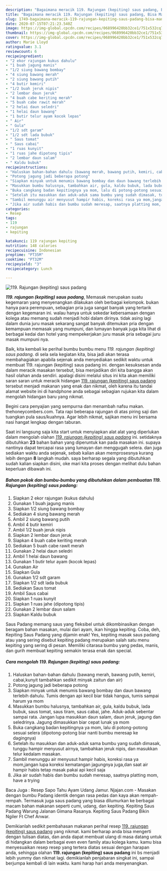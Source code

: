 ```yaml
---
description: "Bagaimana meracik 119. Rajungan (kepiting) saus padang, Bisa Manjain Lidah"
title: "Bagaimana meracik 119. Rajungan (kepiting) saus padang, Bisa Manjain Lidah"
slug: 1749-bagaimana-meracik-119-rajungan-kepiting-saus-padang-bisa-manjain-lidah
date: 2020-07-15T07:21:23.540Z
image: https://img-global.cpcdn.com/recipes/068996420bb32ce1/751x532cq70/119-rajungan-kepiting-saus-padang-foto-resep-utama.jpg
thumbnail: https://img-global.cpcdn.com/recipes/068996420bb32ce1/751x532cq70/119-rajungan-kepiting-saus-padang-foto-resep-utama.jpg
cover: https://img-global.cpcdn.com/recipes/068996420bb32ce1/751x532cq70/119-rajungan-kepiting-saus-padang-foto-resep-utama.jpg
author: Marie Lloyd
ratingvalue: 3.1
reviewcount: 6
recipeingredient:
- "2 ekor rajungan kukus dahulu"
- "1 buah jagung manis"
- "1/2 siung bawang bombay"
- "4 siung bawang merah"
- "2 siung bawang putih"
- "4 butir kemiri"
- "1/2 buah jeruk nipis"
- "2 lembar daun jeruk"
- "4 buah cabe keriting merah"
- "5 buah cabe rawit merah"
- "2 helai daun seledri"
- "1 helai daun bawang"
- "1 butir telur ayam kocok lepas"
- " Air"
- " Gula"
- "1/2 sdt garam"
- "1/2 sdt lada bubuk"
- " Saus tomat"
- " Saus cabai"
- "1 ruas kunyit"
- "1 ruas jahe dipotong tipis"
- "2 lembar daun salam"
- " Kaldu bubuk"
recipeinstructions:
- "Haluskan bahan-bahan dahulu (bawang merah, bawang putih, kemiri, cabai,kunyit tambahkan sedikit minyak zaitun dan air)"
- "Potong jagung jadi beberapa potong"
- "Siapkan minyak untuk menumis bawang bombay dan daun bawang terlebih dahulu. Tumis dengan api kecil biar tidak hangus, tumis sampai harum ya mom"
- "Masukkan bumbu halusnya, tambahkan air, gula, kaldu bubuk, lada bubuk, saus tomat, saus tiram, saus cabai, jahe. Aduk-aduk sebentar sampai rata. Jangan lupa masukkan daun salam, daun jeruk, jagung dan seledrinya. Jagung dimasukkan biar cepat lunak ya mom"
- "Buka cangkang badan kepitingnya ya mom, lalu di potong-potong sesuai selera (dipotong-potong biar nanti bumbu meresap ke dagingnya)"
- "Setelah itu masukkan dan aduk-aduk sama bumbu yang sudah dimasak, tunggu hampir menyusut airnya, tambahkan jeruk nipis, dan masukkan telur kedalam masakan."
- "Sambil menunggu air menyusut hampir habis, koreksi rasa ya mom,jangan lupa koreksi kematangan jagungnya juga,dan saat air hampir habis tetap masak pakai api kecil saja"
- "Jika air sudah habis dan bumbu sudah meresap, saatnya platting mom, have a trying"
categories:
- Resep
tags:
- 119
- rajungan
- kepiting

katakunci: 119 rajungan kepiting 
nutrition: 148 calories
recipecuisine: Indonesian
preptime: "PT35M"
cooktime: "PT32M"
recipeyield: "3"
recipecategory: Lunch

---
```



![119. Rajungan (kepiting) saus padang](https://img-global.cpcdn.com/recipes/068996420bb32ce1/751x532cq70/119-rajungan-kepiting-saus-padang-foto-resep-utama.jpg)

<b><i>119. rajungan (kepiting) saus padang</i></b>, Memasak merupakan suatu kegemaran yang menyenangkan dilakukan oleh berbagai kelompok. bukan hanya para perempuan, sebagian pria juga sangat banyak yang tertarik dengan kegemaran ini. walau hanya untuk sekedar kebersamaan dengan kolega atau memang sudah menjadi hobi dalam dirinya. tidak asing lagi dalam dunia juru masak sekarang sangat banyak ditemukan pria dengan kemampuan memasak yang mumpuni, dan lumayan banyak juga kita lihat di berbagai kedai dan hotel yang mempekerjakan juru masak pria sebagai juru masak mumpuni nya.

Baik, kita kembali ke perihal bumbu bumbu menu <i>119. rajungan (kepiting) saus padang</i>. di sela sela kegiatan kita, bisa jadi akan terasa membahagiakan apabila sejenak anda menyediakan sedikit waktu untuk membuat 119. rajungan (kepiting) saus padang ini. dengan kesuksesan anda dalam meracik masakan tersebut, bisa menjadikan diri kita bangga akan hasil olahan anda sendiri. apalagi disini melalui situs ini kita akan memiliki saran saran untuk meracik hidangan <u>119. rajungan (kepiting) saus padang</u> tersebut menjadi makanan yang enak dan nikmat, oleh karena itu tandai alamat website ini di handphone anda sebagai sebagian rujukan kita dalam mengolah hidangan baru yang nikmat.

Begini cara penyajian yang sempurna dan menambah nafsu makan. thehoneycombers.com. Tata rapi beberapa rajungan di atas piring saji dan tuangkan pula saus/kuahnya. Agar lebih nikmat, sajikan menu ini bersama nasi hangat lengkap dengan taburan.


Saat ini langsung saja kita start untuk menyiapkan alat alat yang diperlukan dalam mengolah olahan <u><i>119. rajungan (kepiting) saus padang</i></u> ini. setidaknya dibutuhkan <b>23</b> bahan bahan yang diperuntuk kan pada masakan ini. supaya nantinya dapat tercapai rasa yang lumayan dan menggugah selera. dan juga sediakan waktu anda sejenak, sebab kalian akan memprosesnya kurang lebih dengan <b>8</b> langkah mudah. saya berharap segala yang dibutuhkan sudah kalian siapkan disini, oke mari kita proses dengan melihat dulu bahan keperluan dibawah ini.

<!--inarticleads1-->

##### Bahan pokok dan bumbu-bumbu yang dibutuhkan dalam pembuatan 119. Rajungan (kepiting) saus padang:

1. Siapkan 2 ekor rajungan (kukus dahulu)
1. Gunakan 1 buah jagung manis
1. Siapkan 1/2 siung bawang bombay
1. Sediakan 4 siung bawang merah
1. Ambil 2 siung bawang putih
1. Ambil 4 butir kemiri
1. Ambil 1/2 buah jeruk nipis
1. Siapkan 2 lembar daun jeruk
1. Siapkan 4 buah cabe keriting merah
1. Sediakan 5 buah cabe rawit merah
1. Gunakan 2 helai daun seledri
1. Ambil 1 helai daun bawang
1. Gunakan 1 butir telur ayam (kocok lepas)
1. Gunakan  Air
1. Siapkan  Gula
1. Gunakan 1/2 sdt garam
1. Siapkan 1/2 sdt lada bubuk
1. Sediakan  Saus tomat
1. Ambil  Saus cabai
1. Siapkan 1 ruas kunyit
1. Siapkan 1 ruas jahe (dipotong tipis)
1. Gunakan 2 lembar daun salam
1. Siapkan  Kaldu bubuk


Saus Padang memang saus yang fleksibel untuk dikombinasikan dengan beragam bahan masakan, mulai dari ayam, ikan hingga kepiting. Coba, deh, Kepiting Saus Padang yang dijamin enak! Yes, kepiting masak saus padang atau yang sering disebut kepiting padang merupakan salah satu menu kepiting yang sering di pesan. Memiliki citarasa bumbu yang pedas, manis, dan gurih membuat kepiting semakin terasa enak dan special. 

<!--inarticleads2-->

##### Cara mengolah 119. Rajungan (kepiting) saus padang:

1. Haluskan bahan-bahan dahulu (bawang merah, bawang putih, kemiri, cabai,kunyit tambahkan sedikit minyak zaitun dan air)
1. Potong jagung jadi beberapa potong
1. Siapkan minyak untuk menumis bawang bombay dan daun bawang terlebih dahulu. Tumis dengan api kecil biar tidak hangus, tumis sampai harum ya mom
1. Masukkan bumbu halusnya, tambahkan air, gula, kaldu bubuk, lada bubuk, saus tomat, saus tiram, saus cabai, jahe. Aduk-aduk sebentar sampai rata. Jangan lupa masukkan daun salam, daun jeruk, jagung dan seledrinya. Jagung dimasukkan biar cepat lunak ya mom
1. Buka cangkang badan kepitingnya ya mom, lalu di potong-potong sesuai selera (dipotong-potong biar nanti bumbu meresap ke dagingnya)
1. Setelah itu masukkan dan aduk-aduk sama bumbu yang sudah dimasak, tunggu hampir menyusut airnya, tambahkan jeruk nipis, dan masukkan telur kedalam masakan.
1. Sambil menunggu air menyusut hampir habis, koreksi rasa ya mom,jangan lupa koreksi kematangan jagungnya juga,dan saat air hampir habis tetap masak pakai api kecil saja
1. Jika air sudah habis dan bumbu sudah meresap, saatnya platting mom, have a trying


Baca Juga : Resep Sapo Tahu Ayam Udang Jamur. Njajan.com - Masakan dengan bumbu Padang identik dengan rasa pedas dan kaya akan rempah-rempah. Termasuk juga saus padang yang biasa dilumurkan ke berbagai macam bahan makanan seperti cumi, udang, dan kepiting. Kepiting Saus Padang Warung Jalanan Gimana Rasanya. Kepiting Saus Padang Bikin Ngiler Ft Chef Anwar. 

Demikianlah sedikit pembahasan makanan perihal resep <u>119. rajungan (kepiting) saus padang</u> yang nikmat. kami berharap anda bisa mengerti dengan tulisan diatas, dan anda dapat membuat ulang di masa datang untuk di hidangkan dalam berbagai even even family atau kolega kamu. kamu bisa menyesuaikan resep resep yang tertera diatas sesuai dengan harapan anda, sehingga olahan <b>119. rajungan (kepiting) saus padang</b> ini bs menjadi lebih yummy dan nikmat lagi. demikianlah penjabaran singkat ini, sampai berjumpa kembali di lain waktu. kami harap hari anda menyenangkan.
